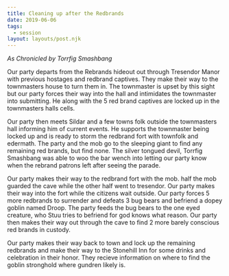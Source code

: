 ```yaml
---
title: Cleaning up after the Redbrands
date: 2019-06-06
tags:
  - session
layout: layouts/post.njk
---
```


_As Chronicled by Torrfig Smashbang_

Our party departs from the Rebrands hideout out through Tresendor Manor with previous hostages and redbrand captives. They make their way to the townmasters house to turn them in. The townmaster is upset by this sight but our party forces their way into the hall and intimidates the townmaster into submitting. He along with the 5 red brand captives are locked up in the townmasters halls cells.

Our party then meets Sildar and a few towns folk outside the townmasters hall informing him of current events. He supports the townmaster being locked up and is ready to storm the redbrand fort with townfolk and edermath. The party and the mob go to the sleeping giant to find any remaining red brands, but find none. The silver tongued devil, Torrfig Smashbang was able to woo the bar wench into letting our party know when the rebrand patrons left after seeing the parade.

Our party makes their way to the redbrand fort with the mob. half the mob guarded the cave while the other half went to tresendor. Our party makes their way into the fort while the citizens wait outside. Our party forces 5 more redbrands to surrender and defeats 3 bug bears and befriend a dopey goblin named Droop. The party feeds the bug bears to the one eyed creature, who Stuu tries to befriend for god knows what reason. Our party then makes their way out through the cave to find 2 more barely conscious red brands in custody.

Our party makes their way back to town and lock up the remaining redbrands and make their way to the Stonehill Inn for some drinks and celebration in their honor. They recieve information on where to find the goblin stronghold where gundren likely is.

